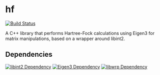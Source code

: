 # hf

[![Build Status](https://travis-ci.org/lelemmen/hf.svg?branch=master)](https://travis-ci.org/lelemmen/hf)

A C++ library that performs Hartree-Fock calculations using Eigen3 for matrix manipulations, based on a wrapper around libint2.


## Dependencies
[![libint2 Dependency](https://img.shields.io/badge/LibInt-2.3.1+-blue.svg)](https://github.com/evaleev/libint)
[![Eigen3 Dependency](https://img.shields.io/badge/Eigen-3+-blue.svg)](http://eigen.tuxfamily.org/index.php?title=Main_Page)
[![libwrp Dependency](https://img.shields.io/badge/libwrp-1+-blue.svg)](https://github.com/lelemmen/libwrp)
